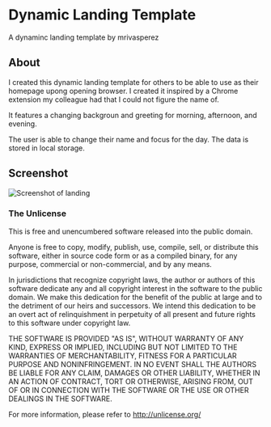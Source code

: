 # Dynamic Landing Template
A dynaminc landing template by mrivasperez

## About
I created this dynamic landing template for others to be able to use as their homepage upong opening browser. I created it inspired by a Chrome extension my colleague had that I could not figure the name of.

It features a changing backgroun and greeting for morning, afternoon, and evening.

The user is able to change their name and focus for the day. The data is stored in local storage.

## Screenshot
![Screenshot of landing](assets/img/screenshot.png)

### The Unlicense
This is free and unencumbered software released into the public domain.

Anyone is free to copy, modify, publish, use, compile, sell, or
distribute this software, either in source code form or as a compiled
binary, for any purpose, commercial or non-commercial, and by any
means.

In jurisdictions that recognize copyright laws, the author or authors
of this software dedicate any and all copyright interest in the
software to the public domain. We make this dedication for the benefit
of the public at large and to the detriment of our heirs and
successors. We intend this dedication to be an overt act of
relinquishment in perpetuity of all present and future rights to this
software under copyright law.

THE SOFTWARE IS PROVIDED "AS IS", WITHOUT WARRANTY OF ANY KIND,
EXPRESS OR IMPLIED, INCLUDING BUT NOT LIMITED TO THE WARRANTIES OF
MERCHANTABILITY, FITNESS FOR A PARTICULAR PURPOSE AND NONINFRINGEMENT.
IN NO EVENT SHALL THE AUTHORS BE LIABLE FOR ANY CLAIM, DAMAGES OR
OTHER LIABILITY, WHETHER IN AN ACTION OF CONTRACT, TORT OR OTHERWISE,
ARISING FROM, OUT OF OR IN CONNECTION WITH THE SOFTWARE OR THE USE OR
OTHER DEALINGS IN THE SOFTWARE.

For more information, please refer to <http://unlicense.org/>